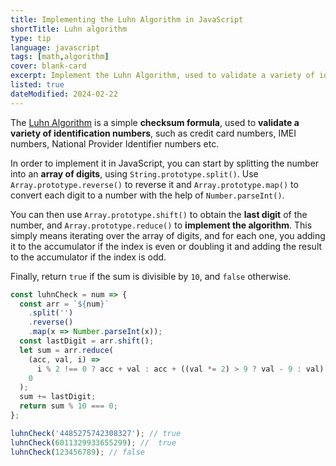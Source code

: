 ```yaml
---
title: Implementing the Luhn Algorithm in JavaScript
shortTitle: Luhn algorithm
type: tip
language: javascript
tags: [math,algorithm]
cover: blank-card
excerpt: Implement the Luhn Algorithm, used to validate a variety of identification numbers.
listed: true
dateModified: 2024-02-22
---
```


The [Luhn Algorithm](https://en.wikipedia.org/wiki/Luhn_algorithm) is a simple **checksum formula**, used to **validate a variety of identification numbers**, such as credit card numbers, IMEI numbers, National Provider Identifier numbers etc.

In order to implement it in JavaScript, you can start by splitting the number into an **array of digits**, using `String.prototype.split()`. Use `Array.prototype.reverse()` to reverse it and `Array.prototype.map()` to convert each digit to a number with the help of `Number.parseInt()`.

You can then use `Array.prototype.shift()` to obtain the **last digit** of the number, and `Array.prototype.reduce()` to **implement the algorithm**. This simply means iterating over the array of digits, and for each one, you adding it to the accumulator if the index is even or doubling it and adding the result to the accumulator if the index is odd.

Finally, return `true` if the sum is divisible by `10`, and `false` otherwise.

```js
const luhnCheck = num => {
  const arr = `${num}`
    .split('')
    .reverse()
    .map(x => Number.parseInt(x));
  const lastDigit = arr.shift();
  let sum = arr.reduce(
    (acc, val, i) =>
      i % 2 !== 0 ? acc + val : acc + ((val *= 2) > 9 ? val - 9 : val),
    0
  );
  sum += lastDigit;
  return sum % 10 === 0;
};

luhnCheck('4485275742308327'); // true
luhnCheck(6011329933655299); //  true
luhnCheck(123456789); // false
```
